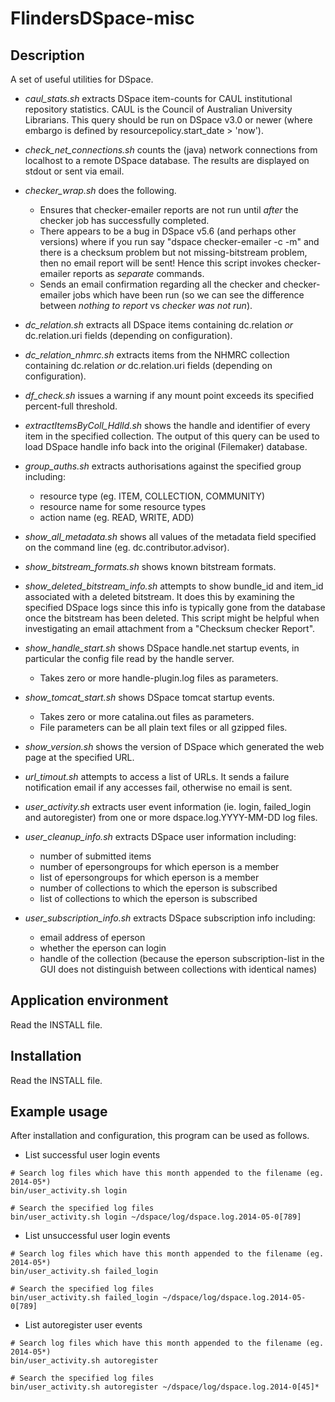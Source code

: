 FlindersDSpace-misc
===================

Description
-----------
A set of useful utilities for DSpace.

- *caul_stats.sh* extracts DSpace item-counts for CAUL institutional
  repository statistics. CAUL is the Council of Australian University
  Librarians.  This query should be run on DSpace v3.0 or newer
  (where embargo is defined by resourcepolicy.start_date > 'now').

- *check_net_connections.sh* counts the (java) network connections
  from localhost to a remote DSpace database. The results are
  displayed on stdout or sent via email.

- *checker_wrap.sh* does the following.
  * Ensures that checker-emailer reports are not run until *after*
    the checker job has successfully completed.
  * There appears to be a bug in DSpace v5.6 (and perhaps other
    versions) where if you run say "dspace checker-emailer -c -m"
    and there is a checksum problem but not missing-bitstream problem,
    then no email report will be sent! Hence this script invokes
    checker-emailer reports as *separate* commands.
  * Sends an email confirmation regarding all the checker and
    checker-emailer jobs which have been run (so we can see the
    difference between *nothing to report* vs *checker was not run*).

- *dc_relation.sh* extracts all DSpace items containing dc.relation
  *or* dc.relation.uri fields (depending on configuration).

- *dc_relation_nhmrc.sh* extracts items from the NHMRC collection
  containing dc.relation *or* dc.relation.uri fields (depending on
  configuration).

- *df_check.sh* issues a warning if any mount point exceeds its
  specified percent-full threshold.

- *extractItemsByColl_HdlId.sh* shows the handle and identifier of
  every item in the specified collection. The output of this query
  can be used to load DSpace handle info back into the original
  (Filemaker) database.

- *group_auths.sh* extracts authorisations against the specified
  group including:
  * resource type (eg. ITEM, COLLECTION, COMMUNITY)
  * resource name for some resource types
  * action name (eg. READ, WRITE, ADD)

- *show_all_metadata.sh* shows all values of the metadata field
  specified on the command line (eg. dc.contributor.advisor).

- *show_bitstream_formats.sh* shows known bitstream formats.

- *show_deleted_bitstream_info.sh* attempts to show
  bundle_id and item_id associated with a deleted bitstream.
  It does this by examining the specified DSpace logs since
  this info is typically gone from the database once the
  bitstream has been deleted. This script might be helpful
  when investigating an email attachment from a "Checksum
  checker Report".

- *show_handle_start.sh* shows DSpace handle.net startup events,
  in particular the config file read by the handle server.
  * Takes zero or more handle-plugin.log files as parameters.

- *show_tomcat_start.sh* shows DSpace tomcat startup events.
  * Takes zero or more catalina.out files as parameters.
  * File parameters can be all plain text files or all gzipped files.

- *show_version.sh* shows the version of DSpace which generated the
  web page at the specified URL.

- *url_timout.sh* attempts to access a list of URLs. It sends a
  failure notification email if any accesses fail, otherwise no
  email is sent.

- *user_activity.sh* extracts user event information (ie. login, failed_login
  and autoregister) from one or more dspace.log.YYYY-MM-DD log files.

- *user_cleanup_info.sh* extracts DSpace user information including:
  * number of submitted items
  * number of epersongroups for which eperson is a member
  * list of epersongroups for which eperson is a member
  * number of collections to which the eperson is subscribed
  * list of collections to which the eperson is subscribed

- *user_subscription_info.sh* extracts DSpace subscription info including:
  * email address of eperson
  * whether the eperson can login
  * handle of the collection (because the eperson subscription-list in the
    GUI does not distinguish between collections with identical names)

Application environment
-----------------------
Read the INSTALL file.


Installation
------------
Read the INSTALL file.


Example usage
-------------

After installation and configuration, this program can be used as follows.

- List successful user login events
```
# Search log files which have this month appended to the filename (eg. 2014-05*)
bin/user_activity.sh login

# Search the specified log files
bin/user_activity.sh login ~/dspace/log/dspace.log.2014-05-0[789]
```

- List unsuccessful user login events
```
# Search log files which have this month appended to the filename (eg. 2014-05*)
bin/user_activity.sh failed_login

# Search the specified log files
bin/user_activity.sh failed_login ~/dspace/log/dspace.log.2014-05-0[789]
```

- List autoregister user events
```
# Search log files which have this month appended to the filename (eg. 2014-05*)
bin/user_activity.sh autoregister

# Search the specified log files
bin/user_activity.sh autoregister ~/dspace/log/dspace.log.2014-0[45]*
```

